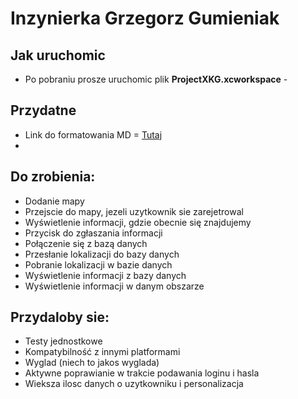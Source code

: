 #  Inzynierka Grzegorz Gumieniak 
## Jak uruchomic
* Po pobraniu  prosze uruchomic plik __ProjectXKG.xcworkspace__ -  
## Przydatne
* Link do formatowania MD =  [Tutaj](https://github.com/adam-p/markdown-here/wiki/Markdown-Cheatsheet)
* 
## Do zrobienia:
* Dodanie mapy
* Przejscie do mapy, jezeli uzytkownik sie zarejetrowal
* Wyświetlenie informacji, gdzie obecnie się znajdujemy  
* Przycisk do zgłaszania informacji
* Połączenie się z bazą danych
* Przesłanie lokalizacji do bazy danych
* Pobranie lokalizacji w bazie danych
* Wyświetlenie informacji z bazy danych
* Wyświetlenie informacji w danym obszarze 
## Przydaloby sie:
* Testy jednostkowe
* Kompatybilność z innymi platformami 
* Wyglad (niech to jakos wyglada)
* Aktywne poprawianie w trakcie podawania loginu i hasla
* Wieksza ilosc danych o uzytkowniku i personalizacja

